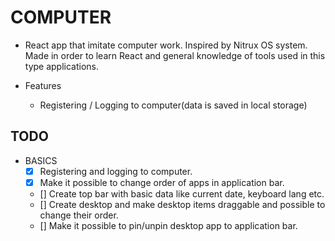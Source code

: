 # COMPUTER

* React app that imitate computer work. Inspired by Nitrux OS system. Made in order to learn React and general knowledge of tools used in this type applications.

* Features
  * Registering / Logging to computer(data is saved in local storage)

## TODO

* BASICS
  * [x] Registering and logging to computer.
  * [x] Make it possible to change order of apps in application bar.
  * [] Create top bar with basic data like current date, keyboard lang etc.
  * [] Create desktop and make desktop items draggable and possible to change their order.
  * [] Make it possible to pin/unpin desktop app to application bar.